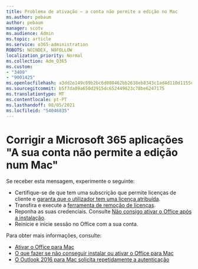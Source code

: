 ```yaml
---
title: Problema de ativação – a conta não permite a edição no Mac
ms.author: pebaum
author: pebaum
manager: scotv
ms.audience: Admin
ms.topic: article
ms.service: o365-administration
ROBOTS: NOINDEX, NOFOLLOW
localization_priority: Normal
ms.collection: Adm_O365
ms.custom:
- "3409"
- "9001425"
ms.openlocfilehash: a3dd2e149c89b2bc6d080462bb2618eb8343c1ad4d110d1155c76bc41462efbb
ms.sourcegitcommit: b5f7da89a650d2915dc652449623c78be6247175
ms.translationtype: MT
ms.contentlocale: pt-PT
ms.lasthandoff: 08/05/2021
ms.locfileid: "54046835"
---
```

# <a name="fixing-the-microsoft-365-apps-your-account-doesnt-allow-editing-on-a-mac-message"></a>Corrigir a Microsoft 365 aplicações "A sua conta não permite a edição num Mac"

Se receber esta mensagem, experimente o seguinte:

- Certifique-se de que tem uma subscrição que permite licenças de cliente e [garanta que o utilizador tem uma licença atribuída](https://docs.microsoft.com/microsoft-365/admin/add-users/add-users). 
- Transfira e execute a [ferramenta de remoção de licenças](https://support.office.com/article/how-to-remove-office-license-files-on-a-mac-b032c0f6-a431-4dad-83a9-6b727c03b193).
- Reponha as suas credenciais. Consulte [Não consigo ativar o Office após a instalação](https://support.office.com/article/5efba2b4-b1e6-4e5f-bf3c-6ab945d03dea#bkmk_cantactivate).
- Reinicie e inicie sessão no Office com a sua conta.

Para obter mais informações, consulte:
- [Ativar o Office para Mac](https://support.office.com/article/activate-office-for-mac-7f6646b1-bb14-422a-9ad4-a53410fcefb2)
- [O que fazer se não conseguir instalar ou ativar o Office para Mac](https://support.office.com/article/5efba2b4-b1e6-4e5f-bf3c-6ab945d03dea#picktab=activation)
- [O Outlook 2016 para Mac solicita repetidamente a autenticação](https://docs.microsoft.com/outlook/troubleshoot/sign-in/repeated-prompts-authentication)